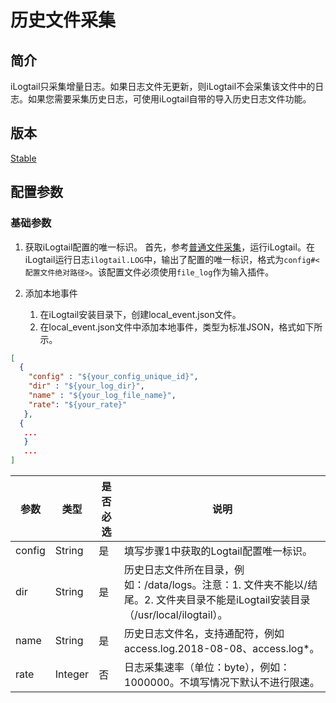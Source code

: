 # 历史文件采集

## 简介

iLogtail只采集增量日志。如果日志文件无更新，则iLogtail不会采集该文件中的日志。如果您需要采集历史日志，可使用iLogtail自带的导入历史日志文件功能。

## 版本

[Stable](../stability-level.md)

## 配置参数

### 基础参数

1. 获取iLogtail配置的唯一标识。
首先，参考[普通文件采集](./file-log.md)，运行iLogtail。在iLogtail运行日志`ilogtail.LOG`中，输出了配置的唯一标识，格式为`config#<配置文件绝对路径>`。该配置文件必须使用`file_log`作为输入插件。

2. 添加本地事件
    1. 在iLogtail安装目录下，创建local_event.json文件。
    2. 在local_event.json文件中添加本地事件，类型为标准JSON，格式如下所示。

```json
[ 
  {
    "config" : "${your_config_unique_id}",
    "dir" : "${your_log_dir}",
    "name" : "${your_log_file_name}",
    "rate": "${your_rate}"
   },
  {
   ...
   }
   ...
]
```

| 参数 | 类型 | 是否必选 | 说明 |
| --- | --- | --- | --- |
| config | String | 是 | 填写步骤1中获取的Logtail配置唯一标识。 |
| dir | String | 是 | 历史日志文件所在目录，例如：/data/logs。注意：1. 文件夹不能以/结尾。2. 文件夹目录不能是iLogtail安装目录（/usr/local/ilogtail）。 |
| name | String | 是 | 历史日志文件名，支持通配符，例如access.log.2018-08-08、access.log*。 |
| rate | Integer | 否 | 日志采集速率（单位：byte），例如：1000000。不填写情况下默认不进行限速。 |
